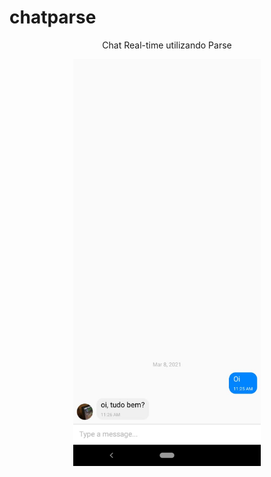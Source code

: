 # chatparse

<div align="center">
  <p>Chat Real-time utilizando Parse</p>
  <img src="https://github.com/Lucasplpx/chatparse/blob/abca2e1ca0ee1207af1d4fd20b0c2df6e38ab717/printchat.png" width="300" title="hover text">
</div>
